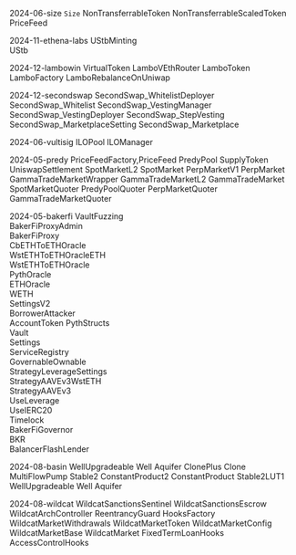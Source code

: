 2024-06-size
    `Size`
    NonTransferrableToken
    NonTransferrableScaledToken
    PriceFeed

2024-11-ethena-labs
    UStbMinting  
    UStb

2024-12-lambowin
    VirtualToken
    LamboVEthRouter
    LamboToken
    LamboFactory
    LamboRebalanceOnUniwap

2024-12-secondswap
    SecondSwap_WhitelistDeployer
    SecondSwap_Whitelist
    SecondSwap_VestingManager
    SecondSwap_VestingDeployer
    SecondSwap_StepVesting
    SecondSwap_MarketplaceSetting
    SecondSwap_Marketplace

2024-06-vultisig
    ILOPool
    ILOManager




2024-05-predy
    PriceFeedFactory,PriceFeed
    PredyPool
    SupplyToken
    UniswapSettlement
    SpotMarketL2
    SpotMarket
    PerpMarketV1
    PerpMarket
    GammaTradeMarketWrapper
    GammaTradeMarketL2
    GammaTradeMarket
    SpotMarketQuoter
    PredyPoolQuoter
    PerpMarketQuoter
    GammaTradeMarketQuoter

2024-05-bakerfi
    VaultFuzzing                
    BakerFiProxyAdmin           
    BakerFiProxy                
    CbETHToETHOracle            
    WstETHToETHOracleETH        
    WstETHToETHOracle           
    PythOracle                  
    ETHOracle                                     
    WETH                        
    SettingsV2                                  
    BorrowerAttacker            
    AccountToken 
    PythStructs                 
    Vault                       
    Settings                    
    ServiceRegistry             
    GovernableOwnable           
    StrategyLeverageSettings    
    StrategyAAVEv3WstETH        
    StrategyAAVEv3              
    UseLeverage                 
    UseIERC20                   
    Timelock                    
    BakerFiGovernor             
    BKR                         
    BalancerFlashLender         

2024-08-basin
    WellUpgradeable
    Well
    Aquifer
    ClonePlus
    Clone
    MultiFlowPump
    Stable2
    ConstantProduct2
    ConstantProduct
    Stable2LUT1
    WellUpgradeable
    Well
    Aquifer

2024-08-wildcat
    WildcatSanctionsSentinel
    WildcatSanctionsEscrow
    WildcatArchController
    ReentrancyGuard
    HooksFactory
    WildcatMarketWithdrawals
    WildcatMarketToken
    WildcatMarketConfig
    WildcatMarketBase
    WildcatMarket
    FixedTermLoanHooks
    AccessControlHooks

